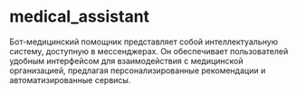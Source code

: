 # medical_assistant
Бот-медицинский помощник представляет собой интеллектуальную систему, доступную в мессенджерах. Он обеспечивает пользователей удобным интерфейсом для взаимодействия с медицинской организацией, предлагая персонализированные рекомендации и автоматизированные сервисы.
